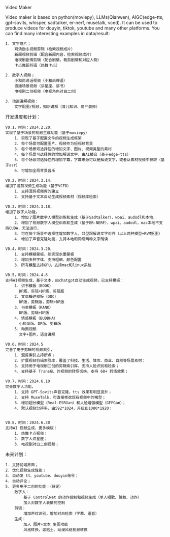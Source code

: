 Video Maker

Video maker is based on python(moviepy), LLMs(Qianwen), AIGC(edge-tts, gpt-sovits, whisper, sadtalker, er-nerf, musetalk, vced). It can be used to produce videos for douyin, tiktok, youtube and many other platforms. You can find many interesting examples in data/result:

    1. 文字成片；
        鸡汤励志视频剪辑（检索视频成片）
        新闻视频剪辑（配合新闻内容，检索视频成片）
        电视剧剧情剪辑（配合剧情，裁剪剧情和对应人物）
        卡点舞蹈剪辑（热舞卡点）

    2. 数字人视频；
        小和尚说话视频（小和尚禅语）
        直播场景视频（讲星座、讲书）
        电视剧二创视频（电视角色对白二创）

    3. 动画讲解视频：
        文字配图/视频，知识讲解（育儿知识、房产装修）


开发进度和计划：

    V0.1，时间：2024.2.20，
    实现了基于场景的视频生成功能（基于moviepy）
        1. 实现了基于配置文件的视频生成框架
        2. 每个场景可配置图片、视频作为短视频背景
        3. 每个场景可选择性的增加文字、图片、视频类型的素材
        4. 每个场景可选择性的增加解说文字，由AI播音（基于edge-tts）
        5. 每个场景可选择性的增加字幕，字幕来源可以是解说文字，或者从素材视频中获取（基于asr）
        6. 可增加全局背景音乐

    V0.2，时间：2024.3.14，
    增加了混剪视频生成功能（基于VCED）
        1. 支持混剪视频库的建立
        2. 支持基于文本自动生成视频素材（视频库检索）

    V0.3，时间：2024.3.18，
    增加了数字人功能，
        1. 增加了图片数字人模型训练和生成（基于Sadtalker），wpai、audodl和本地，
        2. 增加了视频数字人模型训练和生成（基于ER-NERF），wpai、audodl，mac本地不支持CUDA，无法运行，
        3. 可在每个场景中选择性增加数字人，口型跟解说文字对齐（以上两种模型+RVM抠图）
        4. 增加了声音克隆功能，支持本地和网络两种文字朗读

    V0.4，时间：2024.3.20，
        1. 支持模糊蒙板，能实现水墨蒙板
        2. 增加多种字体，支持粗细、颜色配置
        3. 所有模型支持GPU，支持mac和linux系统

    V0.5，时间：2024.4.8
    支持AI视频生成，基于文本，由chatgpt自动生成视频，已支持模板：
        1. 讲书模板（BOOK）
          DP版、剪辑+DP版、剪辑版
        2. 文章概述模板（DOC）
          DP版，剪辑版，剪辑+DP版
        3. 书单模板（RANK）
          DP版、剪辑+DP版
        4. 情感模板（BUDDHA）
          小和尚版、DP版、剪辑版
        5. 动画视频
          文字+图片，语音讲解

    V0.6，时间：2024.5
    完善了用于剪辑的视频索引，
        1. 混剪索引支持断点；
        2. 扩展视频剪辑索引库，覆盖了科技、生活、城市、商业、自然等场景素材；
        3. 支持用于电视剧二创的剪辑索引库，支持人脸识别和检索；
        4. 支持基于 TransGL 的视频的转场切换，支持 60+ 转场效果；

    V0.7，时间：2024.6.10
    完善数字人功能，
        1. 支持 GPT-Sovits声音克隆，tts 效果有明显提升；
        2. 支持 MuseTalk，可直接修改现有视频中的嘴型；
        3. 增加超分模型（Real-ESRGan）和人脸增强模型（GFPGan）；
        4. 默认视频分辨率，由592*1024，升级到1080*1920；


    V0.8，时间：2024.6.30
    支持AI 视频生成，更多模板：
        1. 热舞卡点视频；
        2. 数字人讲星座；
        3. 电视剧对白二创视频；


未来计划：

    1. 支持前端界面；
    2. 优化视频生成性能；
    3. 自动发 tt、youtube、douyin账号；
    4. 自动评论；
    5. 更多用于二创的功能：（待定）
        数字人：
            基于 ControlNet 的动作控制和视频生成（单人唱歌、跳舞、动作）
            加入对数字人表情的控制
        剪辑：
            增加声纹识别，增加对白检索（字幕、语音）
        生成：
            加入 图片+文本 生图功能
            风格转换，如粘土、动漫风格视频转换




